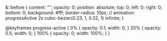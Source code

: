 &::before {
    content: "";
    opacity: 0;
    position: absolute;
    top: 0;
    left: 0;
    right: 0;
    bottom: 0;
    background: #fff;
    border-radius: 10px;
    // animation: progressActive 2s cubic-bezier(0.23, 1, 0.32, 1) infinite;
}

@keyframes progress-active {
  0% {
    opacity: 0.1;
    width: 0;
  }
  20% {
    opacity: 0.5;
    width: 0;
  }
  100% {
    opacity: 0;
    width: 100%;
  }
}